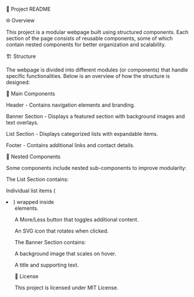 📖 Project README

🌐 Overview

This project is a modular webpage built using structured components. Each section of the page consists of reusable components, some of which contain nested components for better organization and scalability.

🏗️ Structure

The webpage is divided into different modules (or components) that handle specific functionalities. Below is an overview of how the structure is designed:

📂 Main Components

Header - Contains navigation elements and branding.

Banner Section - Displays a featured section with background images and text overlays.

List Section - Displays categorized lists with expandable items.

Footer - Contains additional links and contact details.

🔄 Nested Components

Some components include nested sub-components to improve modularity:

The List Section contains:

Individual list items (<li>) wrapped inside <ul> elements.

A More/Less button that toggles additional content.

An SVG icon that rotates when clicked.

The Banner Section contains:

A background image that scales on hover.

A title and supporting text.

📄 License

This project is licensed under MIT License.
